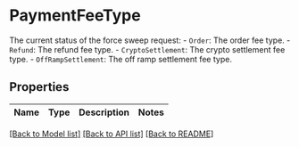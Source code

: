 # PaymentFeeType

The current status of the force sweep request: - `Order`: The order fee type. - `Refund`: The refund fee type. - `CryptoSettlement`: The crypto settlement fee type. - `OffRampSettlement`: The off ramp settlement fee type. 

## Properties

Name | Type | Description | Notes
------------ | ------------- | ------------- | -------------

[[Back to Model list]](../README.md#documentation-for-models) [[Back to API list]](../README.md#documentation-for-api-endpoints) [[Back to README]](../README.md)


